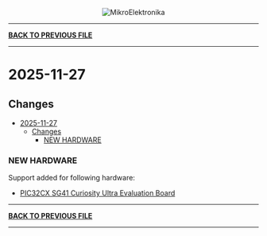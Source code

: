 <p align="center">
  <img src="http://www.mikroe.com/img/designs/beta/logo_small.png?raw=true" alt="MikroElektronika"/>
</p>

---

**[BACK TO PREVIOUS FILE](../changelog.md)**

---

# 2025-11-27

## Changes

- [2025-11-27](#2025-11-27)
  - [Changes](#changes)
    - [NEW HARDWARE](#new-hardware)

### NEW HARDWARE

Support added for following hardware:

+ [PIC32CX SG41 Curiosity Ultra Evaluation Board](https://mplab-discover.microchip.com/v2/item/com.microchip.portal.evalboard/com.microchip.subcategories.modules-and-peripherals.communication.can.Others/mcu32.ev06x38a/1.0.0?view=about)

---

**[BACK TO PREVIOUS FILE](../changelog.md)**

---
